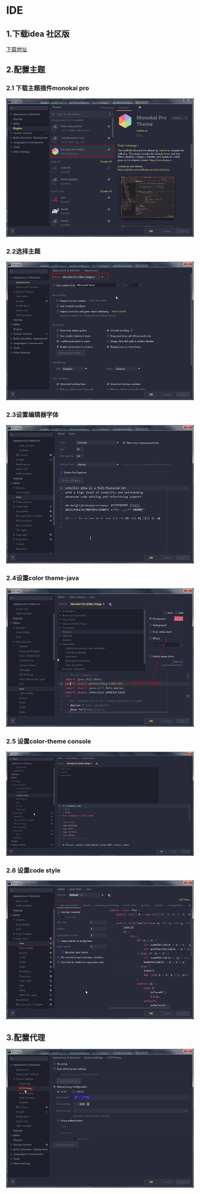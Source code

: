 # IDE
## 1.下载idea 社区版
[下载地址](https://www.jetbrains.com/idea/download/#section=windows)
##  2.配置主题
### 2.1 下载主题插件monokai pro
![主题插件](_v_images/20200903115303654_28998.png)

### 2.2选择主题
![](_v_images/20200903115407137_7336.png)


### 2.3设置编辑器字体

![](_v_images/20200903115629214_29970.png)

### 2.4设置color theme-java
![](_v_images/20200903120100925_6044.png)
### 2.5 设置color-theme  console
![](_v_images/20200903120423928_5604.png)





### 2.6 设置code style
![](_v_images/20200903120140460_19858.png)





## 3.配置代理
![设置代理](_v_images/20200903115523999_14368.png)